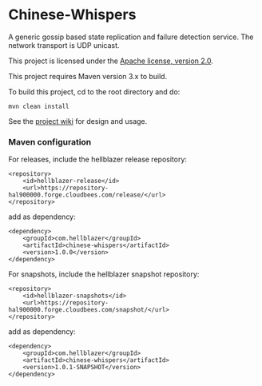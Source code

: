 Chinese-Whispers
================

A generic gossip based state replication and failure detection service.  The network transport is UDP unicast.

This project is licensed under the [Apache license, version 2.0](http://www.apache.org/licenses/LICENSE-2.0).

This project requires Maven version 3.x to build.

To build this project, cd to the root directory and do:

    mvn clean install

See the [project wiki](https://github.com/Hellblazer/Chinese-Whispers/wiki) for design and usage.

### Maven configuration

For releases, include the hellblazer release repository:

    <repository>
        <id>hellblazer-release</id>
        <url>https://repository-hal900000.forge.cloudbees.com/release/</url>
    </repository>
    
add as dependency:

    <dependency>
        <groupId>com.hellblazer</groupId>
        <artifactId>chinese-whispers</artifactId>
        <version>1.0.0</version>
    </dependency>

For snapshots, include the hellblazer snapshot repository:

    <repository>
        <id>hellblazer-snapshots</id>
        <url>https://repository-hal900000.forge.cloudbees.com/snapshot/</url>
    </repository>
    
add as dependency:

    <dependency>
        <groupId>com.hellblazer</groupId>
        <artifactId>chinese-whispers</artifactId>
        <version>1.0.1-SNAPSHOT</version>
    </dependency>
